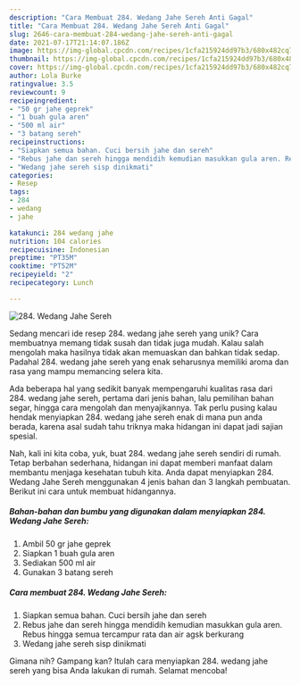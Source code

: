 ```yaml
---
description: "Cara Membuat 284. Wedang Jahe Sereh Anti Gagal"
title: "Cara Membuat 284. Wedang Jahe Sereh Anti Gagal"
slug: 2646-cara-membuat-284-wedang-jahe-sereh-anti-gagal
date: 2021-07-17T21:14:07.186Z
image: https://img-global.cpcdn.com/recipes/1cfa215924dd97b3/680x482cq70/284-wedang-jahe-sereh-foto-resep-utama.jpg
thumbnail: https://img-global.cpcdn.com/recipes/1cfa215924dd97b3/680x482cq70/284-wedang-jahe-sereh-foto-resep-utama.jpg
cover: https://img-global.cpcdn.com/recipes/1cfa215924dd97b3/680x482cq70/284-wedang-jahe-sereh-foto-resep-utama.jpg
author: Lola Burke
ratingvalue: 3.5
reviewcount: 9
recipeingredient:
- "50 gr jahe geprek"
- "1 buah gula aren"
- "500 ml air"
- "3 batang sereh"
recipeinstructions:
- "Siapkan semua bahan. Cuci bersih jahe dan sereh"
- "Rebus jahe dan sereh hingga mendidih kemudian masukkan gula aren. Rebus hingga semua tercampur rata dan air agsk berkurang"
- "Wedang jahe sereh sisp dinikmati"
categories:
- Resep
tags:
- 284
- wedang
- jahe

katakunci: 284 wedang jahe 
nutrition: 104 calories
recipecuisine: Indonesian
preptime: "PT35M"
cooktime: "PT52M"
recipeyield: "2"
recipecategory: Lunch

---
```



![284. Wedang Jahe Sereh](https://img-global.cpcdn.com/recipes/1cfa215924dd97b3/680x482cq70/284-wedang-jahe-sereh-foto-resep-utama.jpg)

Sedang mencari ide resep 284. wedang jahe sereh yang unik? Cara membuatnya memang tidak susah dan tidak juga mudah. Kalau salah mengolah maka hasilnya tidak akan memuaskan dan bahkan tidak sedap. Padahal 284. wedang jahe sereh yang enak seharusnya memiliki aroma dan rasa yang mampu memancing selera kita.

Ada beberapa hal yang sedikit banyak mempengaruhi kualitas rasa dari 284. wedang jahe sereh, pertama dari jenis bahan, lalu pemilihan bahan segar, hingga cara mengolah dan menyajikannya. Tak perlu pusing kalau hendak menyiapkan 284. wedang jahe sereh enak di mana pun anda berada, karena asal sudah tahu triknya maka hidangan ini dapat jadi sajian spesial.




Nah, kali ini kita coba, yuk, buat 284. wedang jahe sereh sendiri di rumah. Tetap berbahan sederhana, hidangan ini dapat memberi manfaat dalam membantu menjaga kesehatan tubuh kita. Anda dapat menyiapkan 284. Wedang Jahe Sereh menggunakan 4 jenis bahan dan 3 langkah pembuatan. Berikut ini cara untuk membuat hidangannya.

<!--inarticleads1-->

##### Bahan-bahan dan bumbu yang digunakan dalam menyiapkan 284. Wedang Jahe Sereh:

1. Ambil 50 gr jahe geprek
1. Siapkan 1 buah gula aren
1. Sediakan 500 ml air
1. Gunakan 3 batang sereh




<!--inarticleads2-->

##### Cara membuat 284. Wedang Jahe Sereh:

1. Siapkan semua bahan. Cuci bersih jahe dan sereh
1. Rebus jahe dan sereh hingga mendidih kemudian masukkan gula aren. Rebus hingga semua tercampur rata dan air agsk berkurang
1. Wedang jahe sereh sisp dinikmati




Gimana nih? Gampang kan? Itulah cara menyiapkan 284. wedang jahe sereh yang bisa Anda lakukan di rumah. Selamat mencoba!
